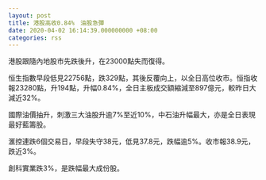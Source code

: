 ```yaml
---
layout: post
title: 港股高收0.84%　油股急彈
date: 2020-04-02 16:14:39.000000000 +08:00
categories: rss
---
```


港股跟隨內地股市先跌後升，在23000點失而復得。

恒生指數早段低見22756點，跌329點，其後反覆向上，以全日高位收市。恒指收報23280點，升194點，升幅0.84%，全日主板成交額縮減至897億元，較昨日大減近32%。

國際油價抽升，刺激三大油股升逾7%至近10%，中石油升幅最大，亦是全日表現最好藍籌股。

滙控連跌6個交易日，早段失守38元，低見37.8元，跌幅逾5%。收市報38.9元，跌近3%。

創科實業跌3%，是跌幅最大成份股。
